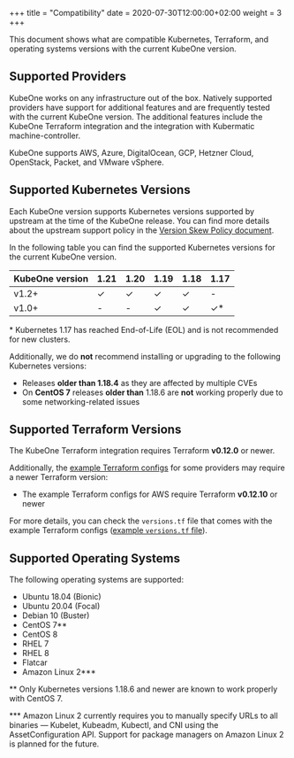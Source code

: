 +++
title = "Compatibility"
date = 2020-07-30T12:00:00+02:00
weight = 3
+++

This document shows what are compatible Kubernetes, Terraform, and operating
systems versions with the current KubeOne version.

## Supported Providers

KubeOne works on any infrastructure out of the box. Natively supported
providers have support for additional features and are frequently tested with
the current KubeOne version. The additional features include the KubeOne
Terraform integration and the integration with Kubermatic machine-controller.

KubeOne supports AWS, Azure, DigitalOcean, GCP, Hetzner Cloud,
OpenStack, Packet, and VMware vSphere.

## Supported Kubernetes Versions

Each KubeOne version supports Kubernetes versions supported by upstream at the
time of the KubeOne release. You can find more details about the upstream
support policy in the [Version Skew Policy document][upstream-supported-versions].

In the following table you can find the supported Kubernetes versions for the
current KubeOne version.


| KubeOne version | 1.21       | 1.20       | 1.19 | 1.18 | 1.17 |
| --------------- | ---------- | ---------- | ---- | ---- | ---- |
| v1.2+           | ✓ | ✓ | ✓    | ✓    | -   |
| v1.0+           | - | - | ✓    | ✓    | ✓\*   |

\* Kubernetes 1.17 has reached End-of-Life (EOL) and is not recommended
for new clusters.

Additionally, we do **not** recommend installing or upgrading to the following
Kubernetes versions:

* Releases **older than 1.18.4** as they are affected by multiple CVEs
* On **CentOS 7** releases **older than** 1.18.6 are **not** working
  properly due to some networking-related issues

## Supported Terraform Versions

The KubeOne Terraform integration requires Terraform **v0.12.0** or newer.

Additionally, the [example Terraform configs][terraform-configs] for some
providers may require a newer Terraform version:

* The example Terraform configs for AWS require Terraform **v0.12.10** or newer

For more details, you can check the `versions.tf` file that comes with the
example Terraform configs ([example `versions.tf` file][aws-versions-tf]).

## Supported Operating Systems

The following operating systems are supported:

* Ubuntu 18.04 (Bionic)
* Ubuntu 20.04 (Focal)
* Debian 10 (Buster)
* CentOS 7**
* CentOS 8
* RHEL 7
* RHEL 8
* Flatcar
* Amazon Linux 2***

\*\* Only Kubernetes versions 1.18.6 and newer are known to work properly with
CentOS 7.

\*\*\* Amazon Linux 2 currently requires you to manually specify URLs to all
binaries — Kubelet, Kubeadm, Kubectl, and CNI using the AssetConfiguration API.
Support for package managers on Amazon Linux 2 is planned for the future.

[upstream-supported-versions]: https://kubernetes.io/docs/setup/release/version-skew-policy/#supported-versions
[kubernetes-issue-93194]: https://github.com/kubernetes/kubernetes/issues/93194
[terraform-configs]: https://github.com/kubermatic/kubeone/tree/master/examples/terraform
[aws-versions-tf]: https://github.com/kubermatic/kubeone/blob/master/examples/terraform/aws/versions.tf
